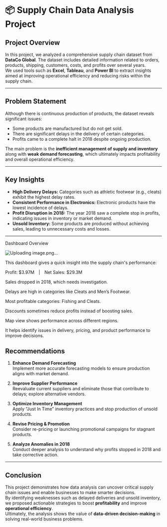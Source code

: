 # 📦 Supply Chain Data Analysis Project

## Project Overview  
In this project, we analyzed a comprehensive supply chain dataset from **DataCo Global**. The dataset includes detailed information related to orders, products, shipping, customers, costs, and profits over several years.  
We used tools such as **Excel**, **Tableau**, and **Power BI** to extract insights aimed at improving operational efficiency and reducing risks within the supply chain.

---

##  Problem Statement  
Although there is continuous production of products, the dataset reveals significant issues:

- Some products are manufactured but do not get sold.
- There are significant delays in the delivery of certain categories.
- Profits came to a complete halt in 2018 despite ongoing production.

The main problem is the **inefficient management of supply and inventory** along with **weak demand forecasting**, which ultimately impacts profitability and overall operational efficiency.

---

##  Key Insights  

- **High Delivery Delays:** Categories such as athletic footwear (e.g., cleats) exhibit the highest delay rates.  
- **Consistent Performance in Electronics:** Electronic products have the lowest incidence of delays.  
- **Profit Disruption in 2018:** The year 2018 saw a complete stop in profits, indicating issues in inventory or market demand.  
- **Unsold Inventory:** Some products are produced without achieving sales, leading to unnecessary costs and losses.

---


 Dashboard Overview

![Uploading image.png…]()

This dashboard gives a quick insight into the supply chain's performance:

Profit: $3.97M | Net Sales: $29.3M

Sales dropped in 2018, which needs investigation.

Delays are high in categories like Cleats and Men’s Footwear.

Most profitable categories: Fishing and Cleats.

Discounts sometimes reduce profits instead of boosting sales.

Map view shows performance across different regions.

It helps identify issues in delivery, pricing, and product performance to improve decisions.


##  Recommendations  

1. **Enhance Demand Forecasting**  
   Implement more accurate forecasting models to ensure production aligns with market demand.

2. **Improve Supplier Performance**  
   Reevaluate current suppliers and eliminate those that contribute to delays; explore alternative vendors.

3. **Optimize Inventory Management**  
   Apply “Just In Time” inventory practices and stop production of unsold products.

4. **Revise Pricing & Promotion**  
   Consider re-pricing or launching promotional campaigns for stagnant products.

5. **Analyze Anomalies in 2018**  
   Conduct deeper analysis to understand why profits stopped in 2018 and take corrective action.

---

##  Conclusion  
This project demonstrates how data analysis can uncover critical supply chain issues and enable businesses to make smarter decisions.  
By identifying weaknesses such as delayed deliveries and unsold inventory, we proposed actionable strategies to boost **profitability** and improve **operational efficiency**.  
Ultimately, the analysis shows the value of **data-driven decision-making** in solving real-world business problems.

